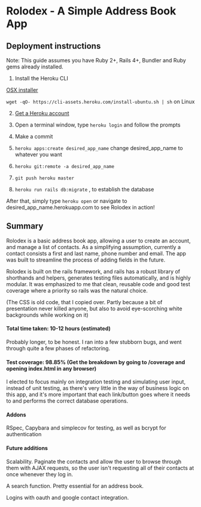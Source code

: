 # Rolodex - A Simple Address Book App

## Deployment instructions
Note: This guide assumes you have Ruby 2+, Rails 4+, Bundler and Ruby gems already installed.

1. Install the Heroku CLI

[OSX installer](https://cli-assets.heroku.com/branches/stable/heroku-osx.pkg)

`wget -qO- https://cli-assets.heroku.com/install-ubuntu.sh | sh` on Linux

2. [Get a Heroku account](www.heroku.com)

3. Open a terminal window, type `heroku login` and follow the prompts

4. Make a commit

5. `heroku apps:create desired_app_name` change desired_app_name to whatever you want

5. `heroku git:remote -a desired_app_name`

6. `git push heroku master`

7. `heroku run rails db:migrate` , to establish the database

After that, simply type `heroku open` or navigate to desired_app_name.herokuapp.com to see Rolodex in action!

## Summary
Rolodex is a basic address book app, allowing a user to create an account, and manage a list of contacts. As a simplifying assumption, currently a contact consists a first and last name, phone number and email. The app was built to streamline the process of adding fields in the future.

Rolodex is built on the rails framework, and rails has a robust library of shorthands and helpers, generates testing files automatically, and is highly modular. It was emphasized to me that clean, reusable code and good test coverage where a priority so rails was the natural choice.

(The CSS is old code, that I copied over. Partly because a bit of presentation never killed anyone, but also to avoid eye-scorching white backgrounds while working on it)

#### Total time taken: 10-12 hours (estimated)

Probably longer, to be honest. I ran into a few stubborn bugs, and went through quite a few phases of refactoring.

#### Test coverage: 98.85% (Get the breakdown by going to /coverage and opening index.html in any browser)

I elected to focus mainly on integration testing and simulating user input, instead of unit testing, as there's very little in the way of business logic on this app, and it's more important that each link/button goes where it needs to and performs the correct database operations.

#### Addons

RSpec, Capybara and simplecov for testing, as well as bcrypt for authentication

#### Future additions

Scalability. Paginate the contacts and allow the user to browse through them with AJAX requests, so the user isn't requesting all of their contacts at once whenever they log in.

A search function. Pretty essential for an address book.

Logins with oauth and google contact integration.
